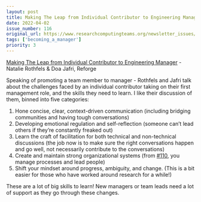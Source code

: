 ```yaml
---
layout: post
title: Making The Leap from Individual Contributor to Engineering Manager - Natalie Rothfels & Doa Jafri, Reforge
date: 2022-04-02
issue_number: 116
original_url: https://www.researchcomputingteams.org/newsletter_issues/0116
tags: ['becoming_a_manager']
priority: 3
---
```


<!-- markdownlint-disable MD033 -->
<!-- markdownlint-disable MD041 -->
<!-- markdownlint-disable MD049 -->

[Making The Leap from Individual Contributor to Engineering Manager](https://www.reforge.com/blog/from-ic-to-engineering-manager) - Natalie Rothfels & Doa Jafri, Reforge

Speaking of promoting a team member to manager - Rothfels and Jafri talk about the challenges faced by an individual contributor taking on their first management role, and the skills they need to learn.  I like their discussion of them, binned into five categories:

1. Hone concise, clear, context-driven communication (including bridging communities and having tough conversations)
2. Developing emotional regulation and self-reflection (someone can’t lead others if they’re constantly freaked out)
3. Learn the craft of facilitation for both technical and non-technical discussions (the job now is to make sure the right conversations happen and go well, not necessarily contribute to the conversations)
4. Create and maintain strong organizational systems (from [#110](https://www.researchcomputingteams.org/newsletter_issues/0110), you manage processes and lead people)
5. Shift your mindset around progress, ambiguity, and change. (This is a bit easier for those who have worked around research for a while!)

These are a lot of big skills to learn!  New managers or team leads need a lot of support as they go through these changes.